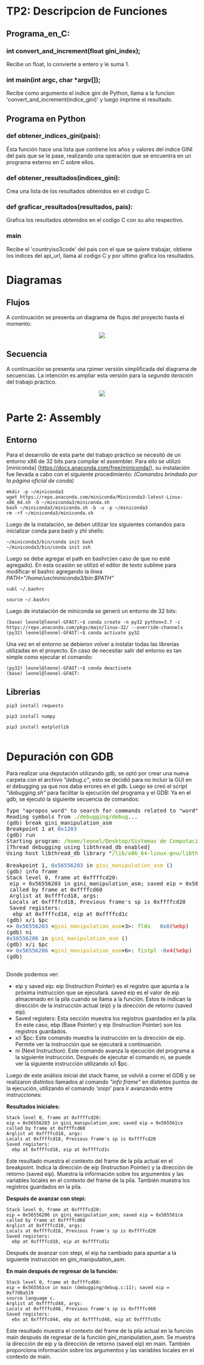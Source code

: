 # TP2: Descripcion de Funciones
## Programa_en_C:
### int convert_and_increment(float gini_index);
Recibe un float, lo convierte a entero y le suma 1.
### int main(int argc, char *argv[]);
Recibe como argumento el indice gini de Python, llama a la funcion 'convert_and_increment(indice_gini)' y luego imprime el resultado.

## Programa en Python

### def obtener_indices_gini(pais):
Ésta función hace una  lista que contiene los años y valores del índice GINI del país que se le pase, realizando una operación que se encuentra en un programa externo en C sobre ellos.


### def obtener_resultados(indices_gini):
Crea una lista de los resultados obtenidos en el codigo C.

### def graficar_resultados(resultados, pais):
Grafica los resultados obtenidos en el codigo C con su año respectivo.


### main
Recibe el 'countryiso3code' del pais con el que se quiere trabajar, obtiene los indices del api_url, llama al codigo C y por ultimo grafica los resultados.



# Diagramas

## Flujos
A continuación se presenta un diagrama de flujos del proyecto hasta el momento:


<p align="center">
    <img src="diagrams/diagrama_flujo_TP2.png"/>
</p>

## Secuencia
A continuación se presenta una rpimer versión simplificada del diagrama de secuencias. La intención es ampliar esta versión para la *segunda iteración* del trabajo práctico.


<p align="center">
  <img src="diagrams/secuence_diagram_tp2.png"/>
</p>


# Parte 2: Assembly
## Entorno
Para el desarrollo de esta parte del trabajo práctico se necesitó de un entorno x86 de 32 bits para compilar el assembler. Para ello se utilizó [miniconda] (https://docs.anaconda.com/free/miniconda/), su instalación fue llevada a cabo con el siguiente procedimiento:
_(Comandos brindado por la página oficial de conda)_

``` 
mkdir -p ~/miniconda3
wget https://repo.anaconda.com/miniconda/Miniconda3-latest-Linux-x86_64.sh -O ~/miniconda3/miniconda.sh
bash ~/miniconda3/miniconda.sh -b -u -p ~/miniconda3
rm -rf ~/miniconda3/miniconda.sh
```
Luego de la instalación, se deben utilizar los siguientes comandos para inicializar conda para bash y zhl shells:

``` 
~/miniconda3/bin/conda init bash
~/miniconda3/bin/conda init zsh
```
Luego se debe agregar el path en bashrc(en caso de que no esté agregado).
En esta ocasión se utilizó el editor de texto sublime para modificar el bashrc agregando la línea _PATH="/home/usr/miniconda3/bin:$PATH"_
```
subl ~/.bashrc

source ~/.bashrc
```
Luego de instalación de miniconda se generó un entorno de 32 bits:
```
(base) leonel@leonel-GFAST:~$ conda create -n py32 python=3.7 -c https://repo.anaconda.com/pkgs/main/linux-32/ --override-channels
(py32) leonel@leonel-GFAST:~$ conda activate py32

```
Una vez en el entorno se debieron volver a instalar todas las librerías utilizadas en el proyecto.
En caso de necesitar salir del entorno es tan simple como ejecutar el comando:

```
(py32) leonel@leonel-GFAST:~$ conda deactivate
(base) leonel@leonel-GFAST:
```

## Librerias
```
pip3 install requests

pip3 install numpy

pip3 install matplotlib


```

# Depuración con GDB

Para realizar una deputación utilizando gdb, se optó por crear una nueva carpeta con el archivo *"debug.c"*, esto se decidió para no incluir la GUI en el debugging ya que nos daba errores en el gdb. 
Luego se creó el script *"debugging.sh"* para facilitar la ejecución del ṕrograma y el GDB:
Ya en el gdb, se ejecutó la siguiente secuencia de comandos:

<pre>Type &quot;apropos word&quot; to search for commands related to &quot;word&quot;...
Reading symbols from <font color="#4E9A06">./debugging/debug</font>...
(gdb) break gini_manipulation_asm
Breakpoint 1 at <font color="#3465A4">0x1203</font>
(gdb) run
Starting program: <font color="#4E9A06">/home/leonel/Desktop/Sistemas de Computación/TPs-SisCom/debugging/debug</font> 
[Thread debugging using libthread_db enabled]
Using host libthread_db library &quot;<font color="#4E9A06">/lib/x86_64-linux-gnu/libthread_db.so.1</font>&quot;.

Breakpoint 1, <font color="#3465A4">0x56556203</font> in <font color="#C4A000">gini_manipulation_asm</font> ()
(gdb) info frame
Stack level 0, frame at 0xffffcd20:
 eip = 0x56556203 in gini_manipulation_asm; saved eip = 0x565561ce
 called by frame at 0xffffcd60
 Arglist at 0xffffcd18, args: 
 Locals at 0xffffcd18, Previous frame&apos;s sp is 0xffffcd20
 Saved registers:
  ebp at 0xffffcd18, eip at 0xffffcd1c
(gdb) x/i $pc
=&gt; <font color="#3465A4">0x56556203</font> &lt;<font color="#C4A000">gini_manipulation_asm</font>+3&gt;: <font color="#4E9A06">flds</font><font color="#D3D7CF">   </font><font color="#3465A4">0x8</font>(<font color="#CC0000">%ebp</font>)
(gdb) ni
<font color="#3465A4">0x56556206</font> in <font color="#C4A000">gini_manipulation_asm</font> ()
(gdb) x/i $pc
=&gt; <font color="#3465A4">0x56556206</font> &lt;<font color="#C4A000">gini_manipulation_asm</font>+6&gt;: <font color="#4E9A06">fistpl</font><font color="#D3D7CF"> </font><font color="#3465A4">-0</font><font color="#CC0000">x4</font>(<font color="#CC0000">%ebp</font>)
(gdb) 

</pre>

Donde podemos ver:
- eip y saved eip: eip (Instruction Pointer) es el registro que apunta a la próxima instrucción que se ejecutará. saved eip es el valor de eip almacenado en la pila cuando se llama a la función. Estos te indican la dirección de la instrucción actual (eip) y la dirección de retorno (saved eip).
- Saved registers: Esta sección muestra los registros guardados en la pila. En este caso, ebp (Base Pointer) y eip (Instruction Pointer) son los registros guardados.
- x/i $pc: Este comando muestra la instrucción en la dirección de eip. Permite ver la instrucción que se ejecutará a continuación.
- ni (Next Instruction): Este comando avanza la ejecución del programa a la siguiente instrucción. Después de ejecutar el comando ni, se puede ver la siguiente instrucción utilizando x/i $pc.

Luego de este análisis inicial del stack frame, se volvió a correr el GDB y se realizaron distintos llamados al comando *"info frame"* en distintos puntos de la ejecución, utilizando el comando *'srepi'* para ir avanzando entre instrucciones:

**Resultados iniciales:**

    Stack level 0, frame at 0xffffcd20:
    eip = 0x56556203 in gini_manipulation_asm; saved eip = 0x565561ce
    called by frame at 0xffffcd60
    Arglist at 0xffffcd18, args: 
    Locals at 0xffffcd18, Previous frame's sp is 0xffffcd20
    Saved registers:
      ebp at 0xffffcd18, eip at 0xffffcd1c

Este resultado muestra el contexto del frame de la pila actual en el breakpoint.
Indica la dirección de eip (Instruction Pointer) y la dirección de retorno (saved eip).
Muestra la información sobre los argumentos y las variables locales en el contexto del frame de la pila.
También muestra los registros guardados en la pila.

**Después de avanzar con stepi:**

    Stack level 0, frame at 0xffffcd20:
    eip = 0x56556206 in gini_manipulation_asm; saved eip = 0x565561ce
    called by frame at 0xffffcd60
    Arglist at 0xffffcd18, args: 
    Locals at 0xffffcd18, Previous frame's sp is 0xffffcd20
    Saved registers:
      ebp at 0xffffcd18, eip at 0xffffcd1c

Después de avanzar con stepi, el eip ha cambiado para apuntar a la siguiente instrucción en gini_manipulation_asm.

**En main después de regresar de la función:**

    Stack level 0, frame at 0xffffcd60:
    eip = 0x565561ce in main (debugging/debug.c:11); saved eip = 0xf7d8a519
    source language c.
    Arglist at 0xffffcd48, args: 
    Locals at 0xffffcd48, Previous frame's sp is 0xffffcd60
    Saved registers:
      ebx at 0xffffcd44, ebp at 0xffffcd48, eip at 0xffffcd5c

Este resultado muestra el contexto del frame de la pila actual en la función main después de regresar de la función gini_manipulation_asm.
Se muestra la dirección de eip y la dirección de retorno (saved eip) en main.
También proporciona información sobre los argumentos y las variables locales en el contexto de main.
